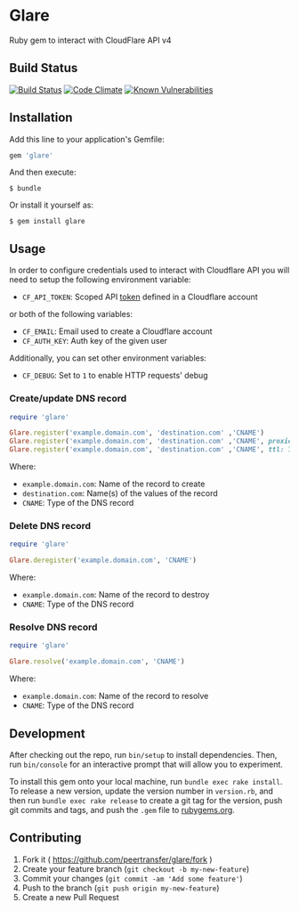 # Glare

Ruby gem to interact with CloudFlare API v4

## Build Status

[![Build Status](https://github.com/peertransfer/glare/actions/workflows/ruby.yml/badge.svg)](https://github.com/peertransfer/glare/actions)
[![Code Climate](https://codeclimate.com/github/peertransfer/glare/badges/gpa.svg)](https://codeclimate.com/github/peertransfer/glare)
[![Known Vulnerabilities](https://snyk.io/test/github/peertransfer/glare/badge.svg)](https://snyk.io/test/github/peertransfer/glare)

## Installation

Add this line to your application's Gemfile:

```ruby
gem 'glare'
```

And then execute:

    $ bundle

Or install it yourself as:

    $ gem install glare

## Usage

In order to configure credentials used to interact with Cloudflare API you will need to setup the following environment variable:

- `CF_API_TOKEN`: Scoped API [token](https://support.cloudflare.com/hc/en-us/articles/200167836-Managing-API-Tokens-and-Keys) defined in a Cloudflare account

or both of the following variables:

- `CF_EMAIL`: Email used to create a Cloudflare account
- `CF_AUTH_KEY`: Auth key of the given user

Additionally, you can set other environment variables:

- `CF_DEBUG`: Set to `1` to enable HTTP requests' debug

### Create/update DNS record

```ruby
require 'glare'

Glare.register('example.domain.com', 'destination.com' ,'CNAME')
Glare.register('example.domain.com', 'destination.com' ,'CNAME', proxied: true)
Glare.register('example.domain.com', 'destination.com' ,'CNAME', ttl: 300)
```

Where:
  - `example.domain.com`: Name of the record to create
  - `destination.com`: Name(s) of the values of the record
  - `CNAME`: Type of the DNS record

### Delete DNS record

```ruby
require 'glare'

Glare.deregister('example.domain.com', 'CNAME')
```

Where:
  - `example.domain.com`: Name of the record to destroy
  - `CNAME`: Type of the DNS record

### Resolve DNS record

```ruby
require 'glare'

Glare.resolve('example.domain.com', 'CNAME')
```

Where:
  - `example.domain.com`: Name of the record to resolve
  - `CNAME`: Type of the DNS record

## Development

After checking out the repo, run `bin/setup` to install dependencies. Then, run `bin/console` for an interactive prompt that will allow you to experiment.

To install this gem onto your local machine, run `bundle exec rake install`. To release a new version, update the version number in `version.rb`, and then run `bundle exec rake release` to create a git tag for the version, push git commits and tags, and push the `.gem` file to [rubygems.org](https://rubygems.org).

## Contributing

1. Fork it ( https://github.com/peertransfer/glare/fork )
2. Create your feature branch (`git checkout -b my-new-feature`)
3. Commit your changes (`git commit -am 'Add some feature'`)
4. Push to the branch (`git push origin my-new-feature`)
5. Create a new Pull Request

